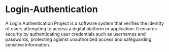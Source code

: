 # Login-Authentication
A Login Authentication Project is a software system that verifies the identity of users attempting to access a digital platform or application. It ensures security by authenticating user credentials such as usernames and passwords, protecting against unauthorized access and safeguarding sensitive information.
